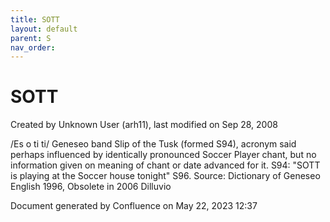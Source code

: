 ```yaml
---
title: SOTT
layout: default
parent: S
nav_order:
---
```


# SOTT

Created by  Unknown User (arh11), last modified on Sep 28, 2008

/Es o ti ti/ Geneseo band Slip of the Tusk (formed S94), acronym said perhaps influenced by identically pronounced Soccer Player chant, but no information given on meaning of chant or date advanced for it. S94: &quot;SOTT is playing at the Soccer house tonight&quot; S96. Source: Dictionary of Geneseo English 1996, Obsolete in 2006 Dilluvio

Document generated by Confluence on May 22, 2023 12:37


